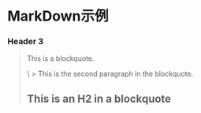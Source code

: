 # MarkDown示例

<meta charset="utf-8">

<meta http-equiv="X-UA-Compatible" content="IE=edge">

<meta name="viewport" content="width=device-width,initial-scale=1.0">

<link rel="stylesheet" type="text/css" href="https://cdn.staticfile.org/bulma/0.8.0/css/bulma.min.css">

<link rel="stylesheet" type="text/css" href="https://cdn.staticfile.org/highlight.js/9.18.1/styles/atom-one-light.min.css">

<link rel="stylesheet" type="text/css" href="https://cdn.staticfile.org/font-awesome/5.12.1/css/all.min.css">

<style> .footer { padding:.85rem 0; margin-top: 1rem; } .pagination { margin-top: 1rem; } .pagination-link.is-current { background-color: #333; border-color: #333; color: #fff; } .image { display: inline-block; max-width: 20%; } </style>

<title>loading...</title>

<div id="app"><router-view></router-view></div>

<script src="https://cdn.staticfile.org/core-js/2.6.9/core.min.js"></script>

<script src="https://cdn.bootcss.com/vue/2.6.11/vue.min.js"></script>

<script src="https://cdn.staticfile.org/vue-router/3.1.3/vue-router.min.js"></script>

<script src="https://cdn.staticfile.org/highlight.js/9.18.1/highlight.min.js"></script>

<script src="https://cdn.staticfile.org/markdown-it/10.0.0/markdown-it.min.js"></script>

<script src="https://cdn.staticfile.org/markdown-it-emoji/1.4.0/markdown-it-emoji-light.min.js"></script>

<script src="/blog.js"></script>

### Header 3

> This is a blockquote.
> 
> \ > This is the second paragraph in the blockquote.
> 
> ## This is an H2 in a blockquote


